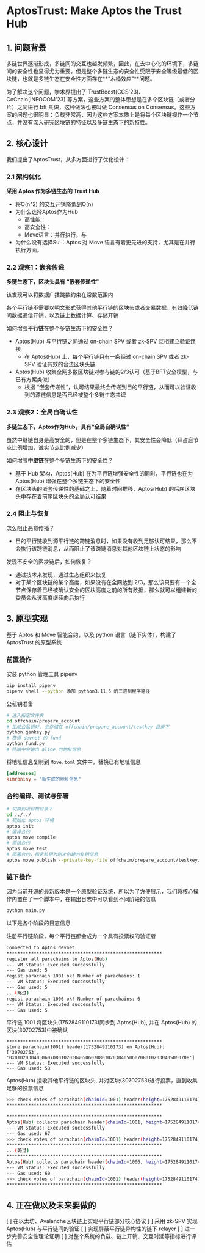 # AptosTrust: Make Aptos the Trust Hub

## 1. 问题背景

多链世界逐渐形成，多链间的交互也越发频繁，因此，在去中心化的环境下，多链间的安全性也显得尤为重要。但是整个多链生态的安全性受限于安全等级最低的区块链，也就是多链生态在安全性方面存在**“木桶效应”**问题。

<!-- 目前，主流的多链交互协议（Cosmos、Wormhole、Chainlink，etc.）往往假设每个链是安全的，然后采用基于SPV的验证方法（链上合约直接执行SPV或者链下基于ZK简介执行SPV）保证与链相同的安全性。 -->

<!-- 为了解决这个问题，之前 Illinois Urbana-Champaign 大学的学者提出了 TrustBoost 协议（CCS'23），弱安全性区块链上的交易会被发送给其他区块链，被整个多链网络中 >2/3 数量的区块链认可后，才可以在本链确认，但是很显然的面临高负载问题；南方科技大学的学者面向多分片架构提出了CoChain（INFOCOM’23），提出了Consensus on Consensu，将每个分片视作一个节点，将每个分片的区块头交由其他分片执行bft共识，虽然只同步区块头，但是由于需要在多个分片间执行多轮共识，依旧会带来不小的负载，而且仅面向分片系统，忽略了跨链系统在安全性、架构方面的差异。所以，上述方案在多链生态下难以应用。 -->

为了解决这个问题，学术界提出了 TrustBoost(CCS'23)、CoChain(INFOCOM'23) 等方案，这些方案的整体思想是在多个区块链（或者分片）之间进行 bft 共识，这种做法也被叫做 Consensus on Consensus。这些方案的问题也很明显：负载非常高，因为这些方案本质上是将每个区块链视作一个节点，并没有深入研究区块链的特征以及多链生态下的新特性。

## 2. 核心设计

我们提出了AptosTrust，从多方面进行了优化设计：

### 2.1 架构优化

**采用 Aptos 作为多链生态的 Trust Hub**

- 将O(n^2) 的交互开销降低到O(n)
- 为什么选择Aptos作为Hub
  - 高性能：
  - 高安全性：
  - Move语言：并行执行，与
- 为什么没有选择Sui：Aptos 对 Move 语言有着更先进的支持，尤其是在并行执行方面。

### 2.2 观察1：嵌套传递 

**多链生态下，区块头具有 “嵌套传递性”**

该发现可以将数据广播跳数约束在常数范围内

各个平行链不需要以明文形式获得其他平行链的区块头或者交易数据，有效降低链间数据通信开销，以及链上数据计算、存储开销

如何增强**平行链**在整个多链生态下的安全性？
  - Aptos(Hub) 与平行链之间通过 on-chain SPV 或者 zk-SPV 互相建立验证连接
    - 在 Aptos(Hub) 上，每个平行链只有一条经过 on-chain SPV 或者 zk-SPV 验证有效的合法区块头链
  - Aptos(Hub) 收集全网多数区块链对参与链的2/3认可（基于BFT安全模型，与已有方案类似）
    - 根据 “嵌套传递性”，认可结果最终会传递到目的平行链，从而可以验证收到的源链信息是否已经被整个多链生态共识

### 2.3 观察2：全局自确认性

**多链生态下，Aptos作为Hub，具有“全局自确认性”**

虽然中继链自身是高安全的，但是在整个多链生态下，其安全性会降低（拜占庭节点比例增加，诚实节点比例减少）

如何增强**中继链**在整个多链生态下的安全性？

- 基于 Hub 架构，Aptos(Hub) 在为平行链增强安全性的同时，平行链也在为 Aptos(Hub) 增强在整个多链生态下的安全性
- 在区块头的嵌套传递性的基础之上，随着时间推移，Aptos(Hub) 的后序区块头中存在着前序区块头的全局认可结果

### 2.4 阻止与恢复

怎么阻止恶意传播？
- 目的平行链收到源平行链的跨链消息时，如果没有收到足够认可结果，那么不会执行该跨链消息，从而阻止了该跨链消息对其他区块链上状态的影响

发现不安全的区块链后，如何恢复？
- 通过技术来发现，通过生态组织来恢复
- 对于某个区块链的某个高度，如果没有在全网达到 2/3，那么该只要有一个全节点保存着已经被确认安全的区块高度之前的所有数据，那么就可以组建新的委员会从该高度继续向后执行

## 3. 原型实现

基于 Aptos 和 Move 智能合约，以及 python 语言（链下实体），构建了 AptosTrust 的原型系统

### 前置操作

安装 python 管理工具 pipenv
```bash
pip install pipenv
pipenv shell --python 添加 python3.11.5 的二进制程序路径
```

公私钥准备
```bash
# 进入指定文件夹
cd offchain/prepare_account
# 生成公私钥对, 会存储在 offchain/prepare_account/testkey 目录下
python genkey.py
# 获得 devnet 的 fund
python fund.py
# 终端中会输出 alice 的地址信息
```

将地址信息复制到 `Move.toml` 文件中，替换已有地址信息
```toml
[addresses]
kimroniny = "新生成的地址信息"
```

### 合约编译、测试与部署

```bash
# 切换到项目根目录下
cd ../../
# 初始化 aptos 环境
aptos init
# 编译合约
aptos move compile
# 测试合约
aptos move test
# 部署合约，指定私钥为刚才创建的私钥信息
aptos move publish --private-key-file offchain/prepare_account/testkey/Alice
```

### 链下操作

因为当前开源的最新版本是一个原型验证系统，所以为了方便展示，我们将核心操作内置在了一个脚本中，在输出日志中可以看到不同阶段的信息
```bash
python main.py
```

以下是各个阶段的日志信息

注册平行链阶段，每个平行链都会成为一个具有投票权的验证者
```bash
Connected to Aptos devnet
*********************************************************
register all parachains to Aptos(Hub)
--- VM Status: Executed successfully
--- Gas used: 5
regist parachain 1001 ok! Number of parachains: 1
--- VM Status: Executed successfully
--- Gas used: 5
...(略过)
regist parachain 1006 ok! Number of parachains: 6
--- VM Status: Executed successfully
--- Gas used: 5

```

平行链 1001 将区块头(1752849110173)同步到 Aptos(Hub), 并在 Aptos(Hub) 的区块(30702753)中被确认
```log
*********************************************************
store parachain(1001) header(1752849110173) on Aptos(Hub): ['30702753', '0x0102030405060708010203040506070801020304050607080102030405060708']
--- VM Status: Executed successfully
--- Gas used: 58
```

Aptos(Hub) 接收其他平行链的区块头, 并对区块(30702753)进行投票，直到收集足够的投票信息
```bash
>>> check votes of parachain(chainId=1001) header(height=1752849110174): 0/6
*********************************************************

*********************************************************
Aptos(Hub) collects parachain header(chainId=1001, height=1752849110174), included into block(30703393)
--- VM Status: Executed successfully
--- Gas used: 67
>>> check votes of parachain(chainId=1001) header(height=1752849110174): 1/6
*********************************************************
...(略过)
*********************************************************
Aptos(Hub) collects parachain header(chainId=1006, height=1752849110174), included into block(30704000)
--- VM Status: Executed successfully
--- Gas used: 60
>>> check votes of parachain(chainId=1001) header(height=1752849110174): 6/6
*********************************************************
```

## 4. 正在做以及未来要做的

[ ] 在以太坊、Avalanche区块链上实现平行链部分核心协议
[ ] 采用 zk-SPV 实现 Aptos(Hub) 与平行链间的验证
[ ] 实现屏蔽平行链异构性的链下 relayer 
[ ] 进一步完善安全性理论证明
[ ] 对整个系统的负载、链上开销、交互时延等指标进行评估

